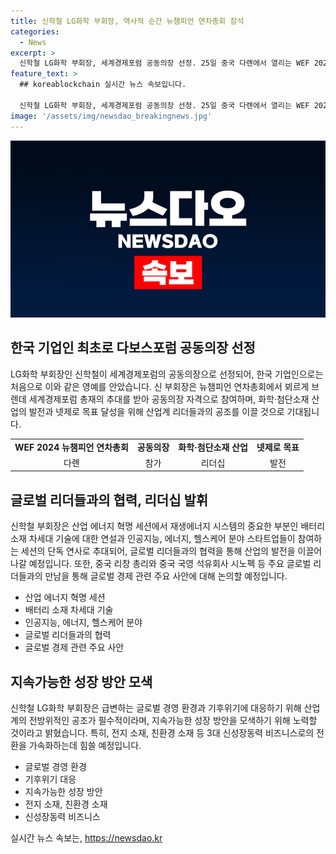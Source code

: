 ```yaml
---
title: 신학철 LG화학 부회장, 역사적 순간 뉴챔피언 연차총회 참석
categories:
  - News
excerpt: >
  신학철 LG화학 부회장, 세계경제포럼 공동의장 선정. 25일 중국 다롄에서 열리는 WEF 2024 뉴챔피언 연차총회 참가. 한국 기업인 최초의 공동의장. 화학·첨단소재산업 협의체 의장으로 선출된 신 부회장, 중요한 역할 기대. 에너지 혁명 세션에서 연설 및 스타트업 세션 단독 연사로 추대. 글로벌 리더들과의 논의 및 협력으로 지속가능한 성장 방안 모색 예정.
feature_text: >
  ## koreablockchain 실시간 뉴스 속보입니다.

  신학철 LG화학 부회장, 세계경제포럼 공동의장 선정. 25일 중국 다롄에서 열리는 WEF 2024 뉴챔피언 연차총회 참가. 한국 기업인 최초의 공동의장. 화학·첨단소재산업 협의체 의장으로 선출된 신 부회장, 중요한 역할 기대. 에너지 혁명 세션에서 연설 및 스타트업 세션 단독 연사로 추대. 글로벌 리더들과의 논의 및 협력으로 지속가능한 성장 방안 모색 예정.
image: '/assets/img/newsdao_breakingnews.jpg'
---
```


<p><img src="/assets/img/newsdao_breakingnews.jpg" alt="koreablockchain 속보" /></p>

<h2 data-ke-size="size26">한국 기업인 최초로 다보스포럼 공동의장 선정</h2>

<p data-ke-size="size16">LG화학 부회장인 신학철이 세계경제포럼의 공동의장으로 선정되어, 한국 기업인으로는 처음으로 이와 같은 영예를 안았습니다. 신 부회장은 뉴챔피언 연차총회에서 뵈르게 브렌데 세계경제포럼 총재의 추대를 받아 공동의장 자격으로 참여하며, 화학·첨단소재 산업의 발전과 넷제로 목표 달성을 위해 산업계 리더들과의 공조를 이끌 것으로 기대됩니다.</p>

<table>
    <tr>
        <td style="text-align: center; height: 17px;"><b>WEF 2024 뉴챔피언 연차총회</b></td>
        <td style="text-align: center; height: 17px;"><b>공동의장</b></td>
        <td style="text-align: center; height: 17px;"><b>화학·첨단소재 산업</b></td>
        <td style="text-align: center; height: 17px;"><b>넷제로 목표</b></td>
    </tr>
    <tr>
        <td style="text-align: center; height: 17px;">다롄</td>
        <td style="text-align: center; height: 17px;">참가</td>
        <td style="text-align: center; height: 17px;">리더십</td>
        <td style="text-align: center; height: 17px;">발전</td>
    </tr>
</table>

<h2 data-ke-size="size26">글로벌 리더들과의 협력, 리더십 발휘</h2>

<p data-ke-size="size16">신학철 부회장은 산업 에너지 혁명 세션에서 재생에너지 시스템의 중요한 부분인 배터리 소재 차세대 기술에 대한 연설과 인공지능, 에너지, 헬스케어 분야 스타트업들이 참여하는 세션의 단독 연사로 추대되어, 글로벌 리더들과의 협력을 통해 산업의 발전을 이끌어나갈 예정입니다. 또한, 중국 리창 총리와 중국 국영 석유회사 시노펙 등 주요 글로벌 리더들과의 만남을 통해 글로벌 경제 관련 주요 사안에 대해 논의할 예정입니다.</p>

<ul>
    <li>산업 에너지 혁명 세션</li>
    <li>배터리 소재 차세대 기술</li>
    <li>인공지능, 에너지, 헬스케어 분야</li>
    <li>글로벌 리더들과의 협력</li>
    <li>글로벌 경제 관련 주요 사안</li>
</ul>

<h2 data-ke-size="size26">지속가능한 성장 방안 모색</h2>

<p data-ke-size="size16">신학철 LG화학 부회장은 급변하는 글로벌 경영 환경과 기후위기에 대응하기 위해 산업계의 전방위적인 공조가 필수적이라며, 지속가능한 성장 방안을 모색하기 위해 노력할 것이라고 밝혔습니다. 특히, 전지 소재, 친환경 소재 등 3대 신성장동력 비즈니스로의 전환을 가속화하는데 힘쓸 예정입니다.</p>

<ul>
    <li>글로벌 경영 환경</li>
    <li>기후위기 대응</li>
    <li>지속가능한 성장 방안</li>
    <li>전지 소재, 친환경 소재</li>
    <li>신성장동력 비즈니스</li>
</ul>
실시간 뉴스 속보는, <a href="https://newsdao.kr" rel="dofollow">https://newsdao.kr</a>


